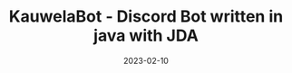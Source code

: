 ---
title: KauwelaBot - Discord Bot written in java with JDA
description: An extension
date: 2023-02-10
draft: false
url: "https://github.com/Hajorda/Kauwela"
---